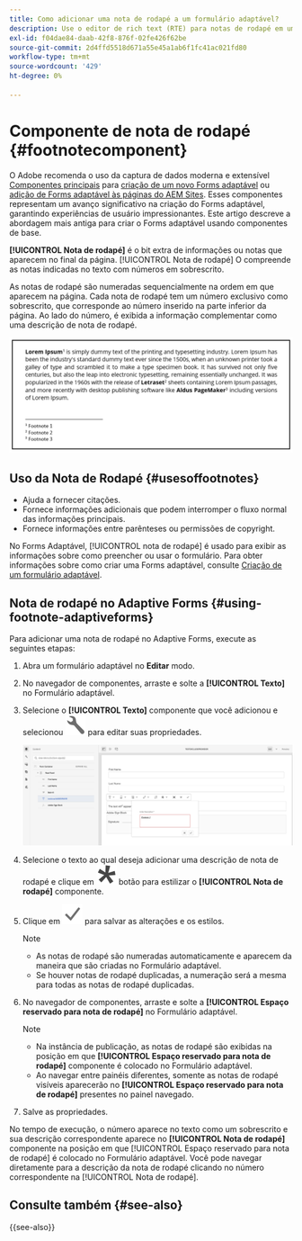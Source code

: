 ```yaml
---
title: Como adicionar uma nota de rodapé a um formulário adaptável?
description: Use o editor de rich text (RTE) para notas de rodapé em um formulário adaptável.
exl-id: f04dae84-daab-42f8-876f-02fe426f62be
source-git-commit: 2d4ffd5518d671a55e45a1ab6f1fc41ac021fd80
workflow-type: tm+mt
source-wordcount: '429'
ht-degree: 0%

---
```


# Componente de nota de rodapé {#footnotecomponent}

<span class="preview"> O Adobe recomenda o uso da captura de dados moderna e extensível [Componentes principais](https://experienceleague.adobe.com/docs/experience-manager-core-components/using/adaptive-forms/introduction.html?lang=pt-BR) para [criação de um novo Forms adaptável](/help/forms/creating-adaptive-form-core-components.md) ou [adição de Forms adaptável às páginas do AEM Sites](/help/forms/create-or-add-an-adaptive-form-to-aem-sites-page.md). Esses componentes representam um avanço significativo na criação do Forms adaptável, garantindo experiências de usuário impressionantes. Este artigo descreve a abordagem mais antiga para criar o Forms adaptável usando componentes de base. </span>

**[!UICONTROL Nota de rodapé]** é o bit extra de informações ou notas que aparecem no final da página. [!UICONTROL Nota de rodapé] O compreende as notas indicadas no texto com números em sobrescrito.

As notas de rodapé são numeradas sequencialmente na ordem em que aparecem na página. Cada nota de rodapé tem um número exclusivo como sobrescrito, que corresponde ao número inserido na parte inferior da página. Ao lado do número, é exibida a informação complementar como uma descrição de nota de rodapé.

![Descrição da nota de rodapé](/help/forms/assets/footnote_description.png)


## Uso da Nota de Rodapé {#usesoffootnotes}

* Ajuda a fornecer citações.
* Fornece informações adicionais que podem interromper o fluxo normal das informações principais.
* Fornece informações entre parênteses ou permissões de copyright.

No Forms Adaptável, [!UICONTROL nota de rodapé] é usado para exibir as informações sobre como preencher ou usar o formulário. Para obter informações sobre como criar uma Forms adaptável, consulte [Criação de um formulário adaptável](https://experienceleague.adobe.com/docs/experience-manager-cloud-service/content/forms/create-an-adaptive-form/create-an-adaptive-form-on-forms-cs/creating-adaptive-form.html).

## Nota de rodapé no Adaptive Forms {#using-footnote-adaptiveforms}

Para adicionar uma nota de rodapé no Adaptive Forms, execute as seguintes etapas:
1. Abra um formulário adaptável no **Editar** modo.
1. No navegador de componentes, arraste e solte a **[!UICONTROL Texto]** no Formulário adaptável.
1. Selecione o **[!UICONTROL Texto]** componente que você adicionou e selecionou ![cmppr](assets/configure-icon.svg) para editar suas propriedades.

   ![Nota de rodapé no Adaptive Forms](/help/forms/assets/footnote_rte.png)

1. Selecione o texto ao qual deseja adicionar uma descrição de nota de rodapé e clique em  ![estrela](/help/forms/assets/asterisk.svg) botão para estilizar o **[!UICONTROL Nota de rodapé]** componente.

1. Clique em ![check](/help/forms/assets/save_icon.svg) para salvar as alterações e os estilos.

   >[!NOTE]
   >
   >* As notas de rodapé são numeradas automaticamente e aparecem da maneira que são criadas no Formulário adaptável.
   >* Se houver notas de rodapé duplicadas, a numeração será a mesma para todas as notas de rodapé duplicadas.

1. No navegador de componentes, arraste e solte a **[!UICONTROL Espaço reservado para nota de rodapé]** no Formulário adaptável.
   >[!NOTE]
   >
   >* Na instância de publicação, as notas de rodapé são exibidas na posição em que **[!UICONTROL Espaço reservado para nota de rodapé]** componente é colocado no Formulário adaptável.
   >* Ao navegar entre painéis diferentes, somente as notas de rodapé visíveis aparecerão no **[!UICONTROL Espaço reservado para nota de rodapé]** presentes no painel navegado.

1. Salve as propriedades.

No tempo de execução, o número aparece no texto como um sobrescrito e sua descrição correspondente aparece no **[!UICONTROL Nota de rodapé]** componente na posição em que [!UICONTROL Espaço reservado para nota de rodapé] é colocado no Formulário adaptável. Você pode navegar diretamente para a descrição da nota de rodapé clicando no número correspondente na [!UICONTROL Nota de rodapé].


## Consulte também {#see-also}

{{see-also}}